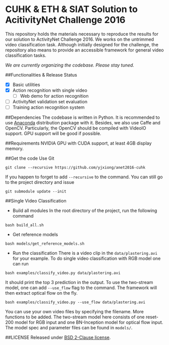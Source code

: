 # CUHK & ETH & SIAT Solution to AcitivityNet Challenge 2016 

This repository holds the materials necessary to reproduce the results for our solution to ActivityNet Challenge 2016. 
We works on the untrimmed video classification task. 
Although initially designed for the challenge, the repository also means to provide an accessible framework for general video classification tasks.

*We are currently organizing the codebase. Please stay tuned.*

##Functionalities & Release Status

- [x] Basic utilities
- [x] Action recognition with single video
    * [ ] Web demo for action recognition
- [ ] ActivityNet validation set evaluation
- [ ] Training action recognition system

##Dependencies
The codebase is written in Python. It is recommended to use [Anaconda][anaconda] distribution package with it.
Besides, we also use Caffe and OpenCV. 
Particularly, the OpenCV should be compiled with VideoIO support. GPU support will be good if possible.

##Requirements
NVIDIA GPU with CUDA support, at least 4GB display memory.

##Get the code
Use Git
```
git clone --recursive https://github.com/yjxiong/anet2016-cuhk
```

If you happen to forget to add `--recursive` to the command. You can still go to the project directory and issue
```
git submodule update --init
```

##Single Video Classification
- Build all modules
In the root directory of the project, run the following command
```
bash build_all.sh
```
- Get reference models
```
bash models/get_reference_models.sh
```
- Run the classification
There is a video clip in the `data/plastering.avi` for your example.
To do single video classification with RGB model one can run
```
bash examples/classify_video.py data/plastering.avi
```
It should print the top 3 prediction in the output.
To use the two-stream model, one can add `--use_flow` flag to the command. The framework will then extract optical flow on the fly.
```
bash examples/classify_video.py --use_flow data/plastering.avi
```
You can use your own video files by specifying the filename. More functions to be added.
The two-stream model here consists of one reset-200 model for RGB input and one BN-Inception model for optical flow input.
The model spec and parameter files can be found in `models/`.

##LICENSE
Released under [BSD 2-Clause license][license].


[anaconda]:https://www.continuum.io/downloads
[license]:https://github.com/yjxiong/anet16-cuhk/blob/master/LICENSE